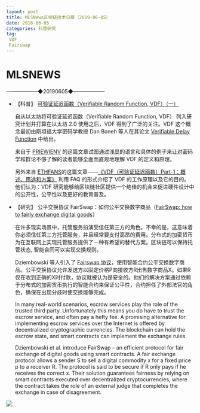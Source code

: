 ```yaml
---
layout: post
title: MLSNews区块链技术日报（2019-06-05）
date: 2016-06-05 
categories: 科普研究
tag: 
 VDF 
 Fairswap
--- 
```


# ​MLSNEWS

——————◆20190605◆——————

- 【科普】 [可验证延迟函数（Verifiable Random Function, VDF）（一）](https://blog.priewienv.me/post/verifiable-delay-function-1/)

  自从以太坊将可验证延迟函数（Verifiable Random Function, VDF） 列入研究计划并打算在以太坊 2.0 使用之后，VDF 得到了广泛的关注。VDF 这个概念最初由斯坦福大学密码学教授 Dan Boneh 等人在其论文 [Verifiable Delay Function](https://eprint.iacr.org/2018/601) 中给出。
  
  来自于 [PRIEWIENV](https://blog.priewienv.me/) 的这篇文章试图通过浅显的语言和具体的例子来让对密码学和群论不够了解的读者能够全面而直观地理解 VDF 的定义和原理。
  
  另外来自 [ETHFANS](https://ethfans.org)的这篇文章——[《VDF（可验证延迟函数）Part-1：概述、用途和方案》](https://ethfans.org/posts/vdf-faq-part-1) 利用 FAQ 的形式介绍了 VDF 的工作原理以及它的目的。他们认为：VDF 研究能够给区块链社区提供一个绝佳的机会来促进硬件设计中的公开性，公平性以及更好的教育普及。
  
- 【研究】 公平交换协议 FairSwap：如何公平交换数字商品（[FairSwap: how to fairly exchange digital goods](https://blog.acolyer.org/2018/12/05/fairswap-how-to-fairly-exchange-digital-goods/)）

  在许多现实场景中，托管服务扮演受信任第三方的角色。不幸的是，这意味着你必须信任第三方托管服务，并且经常要支付高昂的费用。分布式的加密货币为在互联网上实现托管服务提供了一种有希望的替代方案。区块链可以保持托管状态, 智能合同可以实现交换规则。
  
  Dziembowski 等人引入了 [Fairswap 协议](https://eprint.iacr.org/2018/740.pdf)，使用智能合约公平交换数字商品。公平交换协议允许发送方以固定价格P向接收方R出售数字商品X。如果R仅在收到正确的X时付款，协议就被认为是安全的。他们的解决方案通过依赖于分布式的加密货币执行的智能合约来保证公平性，合约担任了外部法官的角色，确保在出现分歧时使交换能够完成。
  
  In many real-world scenarios, escrow services play the role of the trusted third party. Unfortunately this means you do have to trust the escrow service, and often pay a hefty fee. A promising alternative for implementing escrow services over the Internet is offered by decentralized cryptographic currencies. The blockchain can hold the escrow state, and smart contracts can implement the exchange rules.
  
  Dziembowski et al. introduce FairSwap – an efficient protocol for fair exchange of digital goods using smart contracts. A fair exchange protocol allows a sender S to sell a digital commodity x for a fixed price p to a receiver R. The protocol is said to be secure if R only pays if he receives the correct x. Their solution guarantees fairness by relying on smart contracts executed over decentralized cryptocurrencies, where the contract takes the role of an external judge that completes the exchange in case of disagreement. 


![](/image/footlogo.png)